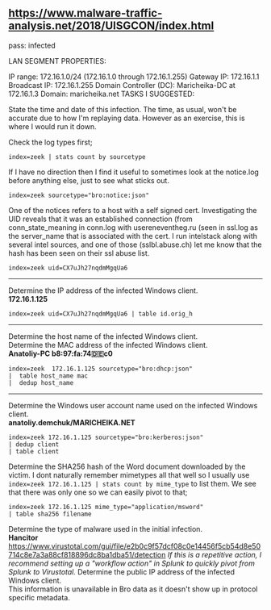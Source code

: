 ## https://www.malware-traffic-analysis.net/2018/UISGCON/index.html
pass: infected

LAN SEGMENT PROPERTIES:

IP range:  172.16.1.0/24 (172.16.1.0 through 172.16.1.255)
Gateway IP:  172.16.1.1
Broadcast IP:  172.16.1.255
Domain Controller (DC):  Maricheika-DC at 172.16.1.3
Domain:  maricheika.net
TASKS I SUGGESTED:

State the time and date of this infection.
The time, as usual, won't be accurate due to how I'm replaying data. However as an exercise, this is where I would run it down.

Check the log types first;  
```
index=zeek | stats count by sourcetype
```

If I have no direction then I find it useful to sometimes look at the notice.log before anything else, just to see what sticks out.  
```
index=zeek sourcetype="bro:notice:json"
```

One of the notices refers to a host with a self signed cert. Investigating the UID reveals that it was an established connection (from conn_state_meaning in conn.log with usereneventheg.ru (seen in ssl.log as the server_name that is associated with the cert. I run intelstack along with several intel sources, and one of those (sslbl.abuse.ch) let me know that the hash has been seen on their ssl abuse list.   
```
index=zeek uid=CX7uJh27nqdmMgqUa6
```
___
Determine the IP address of the infected Windows client.    
**172.16.1.125**  
```
index=zeek uid=CX7uJh27nqdmMgqUa6 | table id.orig_h
```
___

Determine the host name of the infected Windows client.  
Determine the MAC address of the infected Windows client.  
**Anatoliy-PC	b8:97:fa:74:de:c0**  
```
index=zeek  172.16.1.125 sourcetype="bro:dhcp:json" 
|  table host_name mac 
|  dedup host_name
```
___
Determine the Windows user account name used on the infected Windows client.  
**anatoliy.demchuk/MARICHEIKA.NET**
```
index=zeek 172.16.1.125 sourcetype="bro:kerberos:json" 
| dedup client 
| table client
```
Determine the SHA256 hash of the Word document downloaded by the victim.
I dont naturally remember mimetypes all that well so I usually use `index=zeek 172.16.1.125 | stats count by mime_type` to list them. We see that there was only one so we can easily pivot to that;  
```
index=zeek 172.16.1.125 mime_type="application/msword" 
| table sha256 filename
```
Determine the type of malware used in the initial infection.  
**Hancitor**
https://www.virustotal.com/gui/file/e2b0c9f57dcf08c0e14456f5cb54d8e50714c8e7a3a88cf818896dc8ba1dba51/detection
*If this is a repetitive action, I recommend setting up a "workflow action" in Splunk to quickly pivot from Splunk to Virustotal.*
Determine the public IP address of the infected Windows client.  
This information is unavailable in Bro data as it doesn't show up in protocol specific metadata. 
